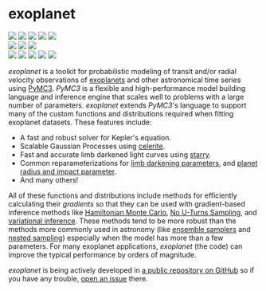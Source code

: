 exoplanet
=========

<p>
  <a href="https://github.com/exoplanet-dev/exoplanet">
    <img src="https://img.shields.io/badge/GitHub-dfm%2Fexoplanet-blue.svg?style=flat"></a>
  <a href="https://github.com/exoplanet-dev/exoplanet/blob/master/LICENSE">
    <img src="https://img.shields.io/badge/license-MIT-blue.svg?style=flat"></a>
  <a href="https://zenodo.org/badge/latestdoi/138077978">
    <img src="https://zenodo.org/badge/138077978.svg"></a>
  <a
    href="https://docs.google.com/viewer?url=https://github.com/exoplanet-dev/paper/raw/master-pdf/paper/exoplanet.pdf">
    <img src="https://img.shields.io/badge/read-the_paper_draft-blue.svg?style=flat"></a>
  <a href="https://docs.exoplanet.codes/en/latest">
    <img src="https://img.shields.io/badge/read-the_docs-blue.svg?style=flat"></a>
  <br>
  <a href="https://travis-ci.com/exoplanet-dev/exoplanet">
    <img src="https://img.shields.io/travis/exoplanet-dev/exoplanet/master.svg?style=flat&label=tests"></a>
  <a href="https://dev.azure.com/foremanmackey/exoplanet/_build?definitionId=15">
    <img
      src="https://img.shields.io/azure-devops/build/foremanmackey/exoplanet/15/master?label=paper&style=flat"></a>
  <a href="https://dev.azure.com/foremanmackey/exoplanet/_build?definitionId=14">
    <img
      src="https://img.shields.io/azure-devops/build/foremanmackey/exoplanet/14/master?label=docs&style=flat"></a>
  <br>
  <a href="https://rodluger.github.io/starry">
    <img src="https://img.shields.io/badge/powered_by-starry-EB5368.svg?style=flat"></a>
  <a href="https://celerite.readthedocs.io">
    <img src="https://img.shields.io/badge/powered_by-celerite-EB5368.svg?style=flat"></a>
  <a href="https://docs.pymc.io">
    <img src="https://img.shields.io/badge/powered_by-PyMC3-EB5368.svg?style=flat"></a>
  <a href="http://www.astropy.org">
    <img src="https://img.shields.io/badge/powered_by-AstroPy-EB5368.svg?style=flat"></a>
  <a href="https://github.com/rodluger/corTeX">
    <img src="https://img.shields.io/badge/powered_by-corTeX-EB5368.svg?style=flat"></a>
</p>

*exoplanet* is a toolkit for probabilistic modeling of transit and/or
radial velocity observations of
[exoplanets](https://en.wikipedia.org/wiki/Exoplanet) and other
astronomical time series using [PyMC3](https://docs.pymc.io). *PyMC3* is
a flexible and high-performance model building language and inference
engine that scales well to problems with a large number of parameters.
*exoplanet* extends *PyMC3*'s language to support many of the custom
functions and distributions required when fitting exoplanet datasets.
These features include:

- A fast and robust solver for Kepler's equation.
- Scalable Gaussian Processes using
  [celerite](https://celerite.readthedocs.io).
- Fast and accurate limb darkened light curves using
  [starry](https://rodluger.github.io/starry).
- Common reparameterizations for [limb darkening
  parameters](https://arxiv.org/abs/1308.0009), and [planet radius and
  impact parameter](https://arxiv.org/abs/1811.04859).
- And many others!

All of these functions and distributions include methods for efficiently
calculating their *gradients* so that they can be used with
gradient-based inference methods like [Hamiltonian Monte
Carlo](https://arxiv.org/abs/1206.1901), [No U-Turns
Sampling](https://arxiv.org/abs/1111.4246), and [variational
inference](https://arxiv.org/abs/1603.00788). These methods tend to be
more robust than the methods more commonly used in astronomy (like
[ensemble samplers](https://emcee.readthedocs.io) and [nested
sampling](https://ccpforge.cse.rl.ac.uk/gf/project/multinest/))
especially when the model has more than a few parameters. For many
exoplanet applications, *exoplanet* (the code) can improve the typical
performance by orders of magnitude.

*exoplanet* is being actively developed in [a public repository on
GitHub](https://github.com/exoplanet-dev/exoplanet) so if you have any trouble,
[open an issue](https://github.com/exoplanet-dev/exoplanet/issues) there.

